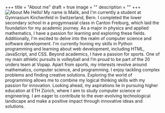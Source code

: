 +++
title = "About me"
draft = true
image = ""
description = ""
+++
![](lilo.jpg "About Me  Hello! My name is Malik, and I'm currently a student at Gymnasium Kirchenfeld in Switzerland, Bern. I completed the lower secondary school in a progymnasial class in Canton Freiburg, which laid the foundation for my academic journey. As a major in physics and applied mathematics, I have a passion for learning and exploring these fields. Additionally, I'm excited to delve into the realm of computer science and software development. I'm currently honing my skills in Python programming and learning about web development, including HTML, JavaScript, and CSS. Beyond academics, I have a passion for sports. One of my main athletic pursuits is volleyball and I’m proud to be part of the 20 unders team at Vopap.  Apart from sports, my interests revolve around mathematics, computer science, and programming. I enjoy tackling complex problems and finding creative solutions. Exploring the world of programming allows me to combine my logical thinking skills with my passion for innovation. Looking ahead, my aspirations lie in pursuing higher education at ETH Zürich, where I aim to study computer science or engineering. I am eager to contribute to the ever-evolving technological landscape and make a positive impact through innovative ideas and solutions.")